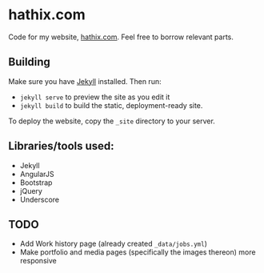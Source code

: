 # hathix.com
Code for my website, [hathix.com](http://hathix.com). Feel free to borrow relevant parts.

## Building
Make sure you have [Jekyll](http://jekyllrb.com) installed. Then run:
- `jekyll serve` to preview the site as you edit it
- `jekyll build` to build the static, deployment-ready site.

To deploy the website, copy the `_site` directory to your server.

## Libraries/tools used:
- Jekyll
- AngularJS
- Bootstrap
- jQuery
- Underscore

## TODO
- Add Work history page (already created `_data/jobs.yml`)
- Make portfolio and media pages (specifically the images thereon) more responsive
